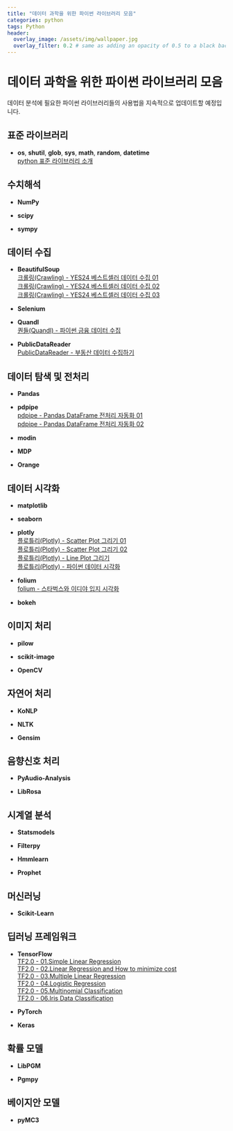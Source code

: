 ```yaml
---
title: "데이터 과학을 위한 파이썬 라이브러리 모음"
categories: python
tags: Python
header:
  overlay_image: /assets/img/wallpaper.jpg
  overlay_filter: 0.2 # same as adding an opacity of 0.5 to a black background
---
```


# 데이터 과학을 위한 파이썬 라이브러리 모음

데이터 분석에 필요한 파이썬 라이브러리들의 사용법을 지속적으로 업데이트할 예정입니다.

## 표준 라이브러리

- **os**,  **shutil**, **glob**, **sys**,  **math**, **random**, **datetime**  
[python 표준 라이브러리 소개](https://wooiljeong.github.io/python/python_std_library/)


## 수치해석

- **NumPy**

- **scipy**

- **sympy**


## 데이터 수집

- **BeautifulSoup**  
[크롤링(Crawling) - YES24 베스트셀러 데이터 수집 01](https://wooiljeong.github.io/python/yes24_crawling_01/)  
[크롤링(Crawling) - YES24 베스트셀러 데이터 수집 02](https://wooiljeong.github.io/python/yes24_crawling_02/)  
[크롤링(Crawling) - YES24 베스트셀러 데이터 수집 03](https://wooiljeong.github.io/python/yes24_crawling_03/)

- **Selenium**

- **Quandl**  
[퀀들(Quandl) - 파이썬 금융 데이터 수집](https://wooiljeong.github.io/python/data_collecting_tutorial/)

- **PublicDataReader**  
[PublicDataReader - 부동산 데이터 수집하기](https://wooiljeong.github.io/python/public_data_reader_01/)  


## 데이터 탐색 및 전처리

- **Pandas**

- **pdpipe**  
[pdpipe - Pandas DataFrame 전처리 자동화 01](https://wooiljeong.github.io/python/pdpipe_01/)  
[pdpipe - Pandas DataFrame 전처리 자동화 02](https://wooiljeong.github.io/python/pdpipe_02/)

- **modin**

- **MDP**

- **Orange**


## 데이터 시각화

- **matplotlib**

- **seaborn**

- **plotly**  
[플로틀리(Plotly) - Scatter Plot 그리기 01](https://wooiljeong.github.io/python/plotly_01/)  
[플로틀리(Plotly) - Scatter Plot 그리기 02](https://wooiljeong.github.io/python/plotly_02/)  
[플로틀리(Plotly) - Line Plot 그리기](https://wooiljeong.github.io/python/plotly_03/)  
[플로틀리(Plotly) - 파이썬 데이터 시각화](https://wooiljeong.github.io/python/python_plotly/)  

- **folium**  
[folium - 스타벅스와 이디야 입지 시각화](https://wooiljeong.github.io/python/folium/)

- **bokeh**  


## 이미지 처리

- **pilow**

- **scikit-image**

- **OpenCV**


## 자연어 처리

- **KoNLP**

- **NLTK**

- **Gensim**


## 음향신호 처리

- **PyAudio-Analysis**

- **LibRosa**


## 시계열 분석
- **Statsmodels**

- **Filterpy**

- **Hmmlearn**

- **Prophet**


## 머신러닝

- **Scikit-Learn**


## 딥러닝 프레임워크

- **TensorFlow**  
[TF2.0 - 01.Simple Linear Regression](https://wooiljeong.github.io/ml/tf_learning/)  
[TF2.0 - 02.Linear Regression and How to minimize cost](https://wooiljeong.github.io/ml/tf_min_cost/)  
[TF2.0 - 03.Multiple Linear Regression](https://wooiljeong.github.io/ml/tf_multi/)  
[TF2.0 - 04.Logistic Regression](https://wooiljeong.github.io/ml/tf2_4/)  
[TF2.0 - 05.Multinomial Classification](https://wooiljeong.github.io/ml/tf2_5/)  
[TF2.0 - 06.Iris Data Classification](https://wooiljeong.github.io/ml/tf2_6/)  


- **PyTorch**  

- **Keras**  


## 확률 모델

- **LibPGM**

- **Pgmpy**


## 베이지안 모델

- **pyMC3**
